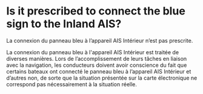# Is it prescribed to connect the blue sign to the Inland AIS?

La connexion du panneau bleu à l’appareil AIS Intérieur n’est pas prescrite.

La connexion du panneau bleu à l'appareil AIS Intérieur est traitée de diverses manières. Lors de l’accomplissement de leurs tâches en liaison avec la navigation, les conducteurs doivent avoir conscience du fait que certains bateaux ont connecté le panneau bleu à l’appareil AIS Intérieur et d’autres non, de sorte que la situation présentée sur la carte électronique ne correspond pas nécessairement à la situation réelle.

